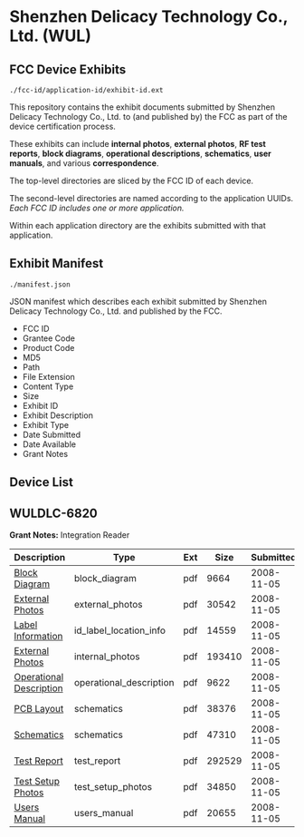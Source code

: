 # Shenzhen Delicacy Technology Co., Ltd. (WUL)
## FCC Device Exhibits

```
./fcc-id/application-id/exhibit-id.ext
```

This repository contains the exhibit documents submitted by Shenzhen Delicacy Technology Co., Ltd. to (and published by) the FCC as part of the device certification process.

These exhibits can include **internal photos**, **external photos**, **RF test reports**, **block diagrams**, **operational descriptions**, **schematics**, **user manuals**, and various **correspondence**.

The top-level directories are sliced by the FCC ID of each device.

The second-level directories are named according to the application UUIDs. *Each FCC ID includes one or more application.*

Within each application directory are the exhibits submitted with that application. 

## Exhibit Manifest

```
./manifest.json
```

JSON manifest which describes each exhibit submitted by Shenzhen Delicacy Technology Co., Ltd. and published by the FCC.

- FCC ID
- Grantee Code
- Product Code
- MD5
- Path
- File Extension
- Content Type
- Size
- Exhibit ID
- Exhibit Description
- Exhibit Type
- Date Submitted
- Date Available
- Grant Notes

## Device List
## WULDLC-6820
**Grant Notes:** Integration Reader

| Description | Type | Ext | Size | Submitted | Available |
| ----------- | ---- | --- | ---- | --------- | --------- |
| [Block Diagram](WULDLC-6820/ca846c3a3e1fc818e17759bb77ea12e4/1026199.pdf) | block_diagram | pdf | 9664 | 2008-11-05 | 2008-11-05 |
| [External Photos](WULDLC-6820/ca846c3a3e1fc818e17759bb77ea12e4/1026201.pdf) | external_photos | pdf | 30542 | 2008-11-05 | 2008-11-05 |
| [Label Information](WULDLC-6820/ca846c3a3e1fc818e17759bb77ea12e4/1026203.pdf) | id_label_location_info | pdf | 14559 | 2008-11-05 | 2008-11-05 |
| [External Photos](WULDLC-6820/ca846c3a3e1fc818e17759bb77ea12e4/1026204.pdf) | internal_photos | pdf | 193410 | 2008-11-05 | 2008-11-05 |
| [Operational Description](WULDLC-6820/ca846c3a3e1fc818e17759bb77ea12e4/1026200.pdf) | operational_description | pdf | 9622 | 2008-11-05 | 2008-11-05 |
| [PCB Layout](WULDLC-6820/ca846c3a3e1fc818e17759bb77ea12e4/1026206.pdf) | schematics | pdf | 38376 | 2008-11-05 | 2008-11-05 |
| [Schematics](WULDLC-6820/ca846c3a3e1fc818e17759bb77ea12e4/1026207.pdf) | schematics | pdf | 47310 | 2008-11-05 | 2008-11-05 |
| [Test Report](WULDLC-6820/ca846c3a3e1fc818e17759bb77ea12e4/1026202.pdf) | test_report | pdf | 292529 | 2008-11-05 | 2008-11-05 |
| [Test Setup Photos](WULDLC-6820/ca846c3a3e1fc818e17759bb77ea12e4/1026208.pdf) | test_setup_photos | pdf | 34850 | 2008-11-05 | 2008-11-05 |
| [Users Manual](WULDLC-6820/ca846c3a3e1fc818e17759bb77ea12e4/1026205.pdf) | users_manual | pdf | 20655 | 2008-11-05 | 2008-11-05 |
